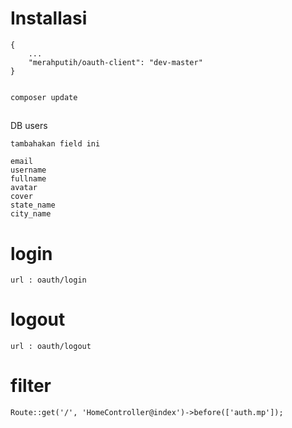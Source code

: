# Installasi


	{
		...
		"merahputih/oauth-client": "dev-master"
	}


	composer update

## 
DB users

	tambahakan field ini 

	email
	username
	fullname
	avatar
	cover
	state_name
	city_name


# login 

	url : oauth/login

# logout 
	
	url : oauth/logout


# filter

	Route::get('/', 'HomeController@index')->before(['auth.mp']);

